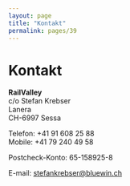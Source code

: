```yaml
---
layout: page
title: "Kontakt"
permalink: pages/39
---
```


# Kontakt

**RailValley**  
c/o Stefan Krebser  
Lanera  
CH-6997 Sessa

Telefon: +41 91 608 25 88   
Mobile: +41 79 240 49 58

Postcheck-Konto: 65-158925-8   

E-mail: [stefankrebser@bluewin.ch](mailto:stefankrebser@bluewin.ch)

